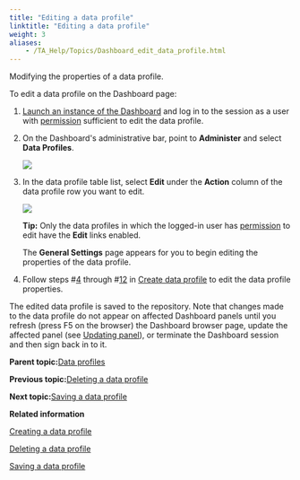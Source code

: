 ```yaml
--- 
title: "Editing a data profile"
linktitle: "Editing a data profile"
weight: 3
aliases: 
    - /TA_Help/Topics/Dashboard_edit_data_profile.html
---
```


Modifying the properties of a data profile.

To edit a data profile on the Dashboard page:

1.  [Launch an instance of the Dashboard](/reuse/../TA_Help/Topics/Dashboard_starting.html) and log in to the session as a user with [permission](/reuse/../TA_Help/Topics/Dashboard_authentication_permissions.html) sufficient to edit the data profile.

2.  On the Dashboard's administrative bar, point to **Administer** and select **Data Profiles**.

    ![](/images//Images/Dashboard_administer_add_new_data_profiles.png)

3.  In the data profile table list, select **Edit** under the **Action** column of the data profile row you want to edit.

    ![](/images//Images/Dashboard__edit_data_profile_table.png)

    **Tip:** Only the data profiles in which the logged-in user has [permission](/TA_Help/Topics/Dashboard_authentication_permissions.html) to edit have the **Edit** links enabled.

    The **General Settings** page appears for you to begin editing the properties of the data profile.

4.  Follow steps \#[4](/TA_Help/Topics/Dashboard_create_data_profile.html#step_783j_da01) through \#[12](/TA_Help/Topics/Dashboard_create_data_profile.html#step_783j_da09) in [Create data profile](/TA_Help/Topics/Dashboard_create_data_profile.html) to edit the data profile properties.


The edited data profile is saved to the repository. Note that changes made to the data profile do not appear on affected Dashboard panels until you refresh \(press F5 on the browser\) the Dashboard browser page, update the affected panel \(see [Updating panel](/TA_Help/Topics/Dashboard_update_panel.html)\), or terminate the Dashboard session and then sign back in to it.

**Parent topic:**[Data profiles](/TA_Help/Topics/Dashboard_data_profiles.html)

**Previous topic:**[Deleting a data profile](/TA_Help/Topics/Dashboard_delete_data_profile.html)

**Next topic:**[Saving a data profile](/TA_Help/Topics/Dashboard_save_data_profile.html)

**Related information**  


[Creating a data profile](/TA_Help/Topics/Dashboard_create_data_profile.html)

[Deleting a data profile](/TA_Help/Topics/Dashboard_delete_data_profile.html)

[Saving a data profile](/TA_Help/Topics/Dashboard_save_data_profile.html)

